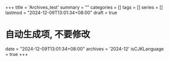 +++
title = 'Archives_test'
summary = ""
categories = []
tags = []
series = []
lastmod = "2024-12-09T13:01:34+08:00"
draft = true

# 自动生成项, 不要修改
date = "2024-12-09T13:01:34+08:00"
archives = '2024-12'
isCJKLanguage = true
+++
